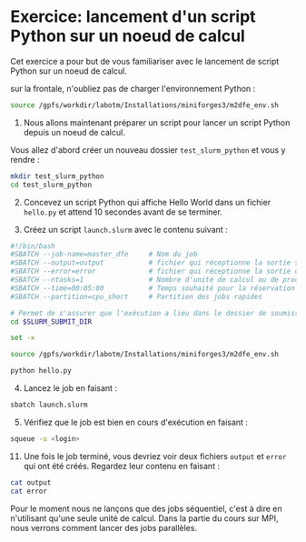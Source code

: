 # Exercice: lancement d'un script Python sur un noeud de calcul

Cet exercice a pour but de vous familiariser avec le lancement de script Python sur un noeud de calcul.

sur la frontale, n'oubliez pas de charger l'environnement Python :

```bash
source /gpfs/workdir/labotm/Installations/miniforges3/m2dfe_env.sh
```

1) Nous allons maintenant préparer un script pour lancer un script Python depuis un noeud de calcul.

Vous allez d'abord créer un nouveau dossier `test_slurm_python` et vous y rendre :

```bash
mkdir test_slurm_python
cd test_slurm_python
```

2) Concevez un script Python qui affiche Hello World dans un fichier `hello.py` et attend 10 secondes avant de se terminer.


3) Créez un script `launch.slurm` avec le contenu suivant :

```bash
#!/bin/bash
#SBATCH --job-name=master_dfe     # Nom du job
#SBATCH --output=output           # fichier qui réceptionne la sortie standard
#SBATCH --error=error             # fichier qui réceptionne la sortie d'erreur
#SBATCH --ntasks=1                # Nombre d'unité de calcul ou de processus MPI
#SBATCH --time=00:05:00           # Temps souhaité pour la réservation
#SBATCH --partition=cpu_short     # Partition des jobs rapides

# Permet de s'assurer que l'exécution a lieu dans le dossier de soumission du job
cd $SLURM_SUBMIT_DIR

set -x

source /gpfs/workdir/labotm/Installations/miniforges3/m2dfe_env.sh

python hello.py
```

4) Lancez le job en faisant :

```bash
sbatch launch.slurm
```

5) Vérifiez que le job est bien en cours d'exécution en faisant :

```bash
squeue -u <login>
```

11) Une fois le job terminé, vous devriez voir deux fichiers `output` et `error` qui ont été créés. Regardez leur contenu en faisant :

```bash
cat output
cat error
```

Pour le moment nous ne lançons que des jobs séquentiel, c'est à dire en n'utilisant qu'une seule unité de calcul.
Dans la partie du cours sur MPI, nous verrons comment lancer des jobs parallèles.
